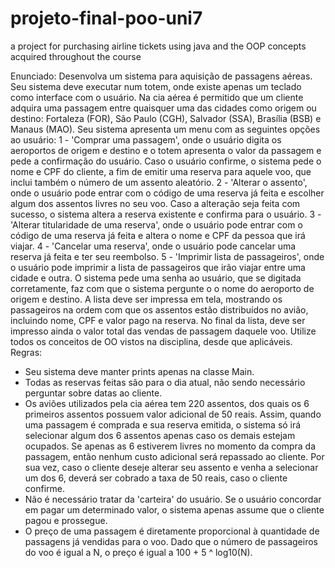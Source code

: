 # projeto-final-poo-uni7
a project for purchasing airline tickets using java and the OOP concepts acquired throughout the course

Enunciado:
Desenvolva um sistema para aquisição de passagens aéreas. Seu sistema deve executar num totem, 
onde existe apenas um teclado como interface com o usuário. Na cia aérea é permitido que um 
cliente adquira uma passagem entre quaisquer uma das cidades como origem ou destino: Fortaleza 
(FOR), São Paulo (CGH), Salvador (SSA), Brasília (BSB) e Manaus (MAO). Seu sistema apresenta um 
menu com as seguintes opções ao usuário:
1 - 'Comprar uma passagem', onde o usuário digita os aeroportos de origem e destino e o totem 
apresenta o valor da passagem e pede a confirmação do usuário. Caso o usuário confirme, o sistema 
pede o nome e CPF do cliente, a fim de emitir uma reserva para aquele voo, que inclui também o 
número de um assento aleatório.
2 - 'Alterar o assento', onde o usuário pode entrar com o código de uma reserva já feita e escolher 
algum dos assentos livres no seu voo. Caso a alteração seja feita com sucesso, o sistema altera a 
reserva existente e confirma para o usuário.
3 - 'Alterar titularidade de uma reserva', onde o usuário pode entrar com o código de uma reserva já 
feita e altera o nome e CPF da pessoa que irá viajar.
4 - 'Cancelar uma reserva', onde o usuário pode cancelar uma reserva já feita e ter seu reembolso.
5 - 'Imprimir lista de passageiros', onde o usuário pode imprimir a lista de passageiros que irão viajar 
entre uma cidade e outra. O sistema pede uma senha ao usuário, que se digitada corretamente, faz 
com que o sistema pergunte o o nome do aeroporto de origem e destino. A lista deve ser impressa 
em tela, mostrando os passageiros na ordem com que os assentos estão distribuídos no avião, 
incluindo nome, CPF e valor pago na reserva. No final da lista, deve ser impresso ainda o valor total 
das vendas de passagem daquele voo.
Utilize todos os conceitos de OO vistos na disciplina, desde que aplicáveis.
Regras:
- Seu sistema deve manter prints apenas na classe Main.
- Todas as reservas feitas são para o dia atual, não sendo necessário perguntar sobre datas ao cliente.
- Os aviões utilizados pela cia aérea tem 220 assentos, dos quais os 6 primeiros assentos possuem 
valor adicional de 50 reais. Assim, quando uma passagem é comprada e sua reserva emitida, o sistema 
só irá selecionar algum dos 6 assentos apenas caso os demais estejam ocupados. Se apenas as 6 
estiverem livres no momento da compra da passagem, então nenhum custo adicional será repassado 
ao cliente. Por sua vez, caso o cliente deseje alterar seu assento e venha a selecionar um dos 6, deverá 
ser cobrado a taxa de 50 reais, caso o cliente confirme.
- Não é necessário tratar da 'carteira' do usuário. Se o usuário concordar em pagar um determinado 
valor, o sistema apenas assume que o cliente pagou e prossegue. 
- O preço de uma passagem é diretamente proporcional à quantidade de passagens já vendidas para 
o voo. Dado que o número de passageiros do voo é igual a N, o preço é igual a 100 + 5 ^ log10(N).